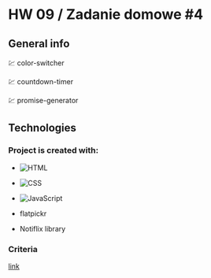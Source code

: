 # HW 09 / Zadanie domowe #4


## General info
:chart: color-switcher

:chart: countdown-timer

:chart: promise-generator


## Technologies

### Project is created with:

- ![HTML](https://img.shields.io/badge/-HTML-05122A?style=flat&logo=HTML5)&nbsp;

- ![CSS](https://img.shields.io/badge/-CSS-05122A?style=flat&logo=CSS3&logoColor=1572B6)&nbsp;
 
- ![JavaScript](https://img.shields.io/badge/-JavaScript-05122A?style=flat&logo=javascript)&nbsp;

- flatpickr

- Notiflix library
 
### Criteria

[link](https://github.com/goitacademy/javascript-homework/blob/main/v2/09/README.pl.md)
